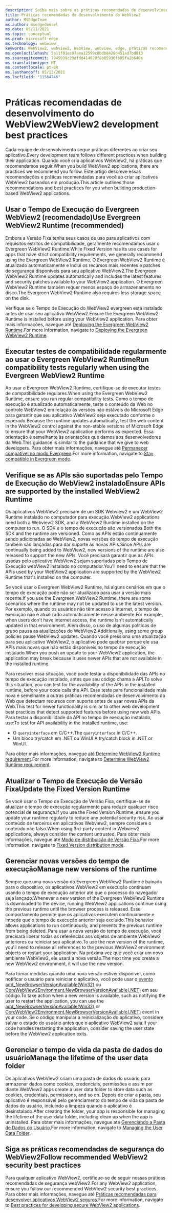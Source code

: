 ```yaml
---
description: Saiba mais sobre as práticas recomendadas de desenvolvimento a ser usadas ao desenvolver seu aplicativo WebView2.
title: Práticas recomendadas de desenvolvimento do WebView2
author: MSEdgeTeam
ms.author: msedgedevrel
ms.date: 05/11/2021
ms.topic: conceptual
ms.prod: microsoft-edge
ms.technology: webview
keywords: WebView2, webview2, WebView, webview, edge, práticas recomendadas
ms.openlocfilehash: 5a11f01ec07aea12599c8bdb8428d451ad7bd013
ms.sourcegitcommit: 7945939c29dfdd414020f8b05936f605fa2b640e
ms.translationtype: MT
ms.contentlocale: pt-BR
ms.lasthandoff: 05/13/2021
ms.locfileid: "11564746"
---
```

# <a name="webview2-development-best-practices"></a><span data-ttu-id="ec9f8-104">Práticas recomendadas de desenvolvimento do WebView2</span><span class="sxs-lookup"><span data-stu-id="ec9f8-104">WebView2 development best practices</span></span>  

<span data-ttu-id="ec9f8-105">Cada equipe de desenvolvimento segue práticas diferentes ao criar seu aplicativo.</span><span class="sxs-lookup"><span data-stu-id="ec9f8-105">Every development team follows different practices when building their application.</span></span> <span data-ttu-id="ec9f8-106">Quando você cria aplicativos WebView2, há práticas que recomendamos seguir.</span><span class="sxs-lookup"><span data-stu-id="ec9f8-106">When you build WebView2 applications, there are practices we recommend you follow.</span></span> <span data-ttu-id="ec9f8-107">Este artigo descreve essas recomendações e práticas recomendadas para você ao criar aplicativos WebView2 baseados em produção.</span><span class="sxs-lookup"><span data-stu-id="ec9f8-107">This article outlines those recommendations and best practices for you when building production-based WebView2 applications.</span></span>

## <a name="use-evergreen-webview2-runtime-recommended"></a><span data-ttu-id="ec9f8-108">Usar o Tempo de Execução do Evergreen WebView2 (recomendado)</span><span class="sxs-lookup"><span data-stu-id="ec9f8-108">Use Evergreen WebView2 Runtime (recommended)</span></span>  

<span data-ttu-id="ec9f8-109">Embora a Versão Fixa tenha seus casos de uso para aplicativos com requisitos estritos de compatibilidade, geralmente recomendamos usar o Evergreen WebView2 Runtime.</span><span class="sxs-lookup"><span data-stu-id="ec9f8-109">While Fixed Version has its use cases for apps that have strict compatibility requirements, we generally recommend using the Evergreen WebView2 Runtime.</span></span>  <span data-ttu-id="ec9f8-110">O Evergreen WebView2 Runtime é atualizado automaticamente e inclui os recursos mais recentes e patches de segurança disponíveis para seu aplicativo WebView2.</span><span class="sxs-lookup"><span data-stu-id="ec9f8-110">The Evergreen WebView2 Runtime updates automatically and includes the latest features and security patches available to your WebView2 application.</span></span> <span data-ttu-id="ec9f8-111">O Evergreen WebView2 Runtime também requer menos espaço de armazenamento no disco.</span><span class="sxs-lookup"><span data-stu-id="ec9f8-111">The Evergreen WebView2 Runtime also requires less storage space on the disk.</span></span>

<span data-ttu-id="ec9f8-112">Verifique se o Tempo de Execução do WebView2 evergreen está instalado antes de usar seu aplicativo WebView2.</span><span class="sxs-lookup"><span data-stu-id="ec9f8-112">Ensure the Evergreen WebView2 Runtime is installed before using your WebView2 application.</span></span>  <span data-ttu-id="ec9f8-113">Para obter mais informações, navegue até [Deploying the Evergreen WebView2 Runtime][Webview2ConceptsDistributionDeployingEvergreenWebview2Runtime].</span><span class="sxs-lookup"><span data-stu-id="ec9f8-113">For more information, navigate to [Deploying the Evergreen WebView2 Runtime][Webview2ConceptsDistributionDeployingEvergreenWebview2Runtime].</span></span>  

## <a name="run-compatibility-tests-regularly-when-using-the-evergreen-webview2-runtime"></a><span data-ttu-id="ec9f8-114">Executar testes de compatibilidade regularmente ao usar o Evergreen WebView2 Runtime</span><span class="sxs-lookup"><span data-stu-id="ec9f8-114">Run compatibility tests regularly when using the Evergreen WebView2 Runtime</span></span>

<span data-ttu-id="ec9f8-115">Ao usar o Evergreen WebView2 Runtime, certifique-se de executar testes de compatibilidade regulares.</span><span class="sxs-lookup"><span data-stu-id="ec9f8-115">When using the Evergreen WebView2 Runtime, ensure you run regular compatibility tests.</span></span> <span data-ttu-id="ec9f8-116">Como o tempo de execução é atualizado automaticamente, teste o conteúdo da Web no controle WebView2 em relação às versões não estáveis do Microsoft Edge para garantir que seu aplicativo WebView2 seja executado conforme o esperado.</span><span class="sxs-lookup"><span data-stu-id="ec9f8-116">Because the runtime updates automatically, test the web content in the WebView2 control against the non-stable versions of Microsoft Edge to ensure that your WebView2 application performs as expected.</span></span> <span data-ttu-id="ec9f8-117">Essa orientação é semelhante às orientações que damos aos desenvolvedores da Web.</span><span class="sxs-lookup"><span data-stu-id="ec9f8-117">This guidance is similar to the guidance that we give to web developers.</span></span> <span data-ttu-id="ec9f8-118">Para obter mais informações, navegue até [Permanecer compatível no modo Evergreen][Webview2ConceptsDistributionStayCompatibleEvergreenMode].</span><span class="sxs-lookup"><span data-stu-id="ec9f8-118">For more information, navigate to [Stay compatible in Evergreen mode][Webview2ConceptsDistributionStayCompatibleEvergreenMode].</span></span>

## <a name="ensure-apis-are-supported-by-the-installed-webview2-runtime"></a><span data-ttu-id="ec9f8-119">Verifique se as APIs são suportadas pelo Tempo de Execução do WebView2 instalado</span><span class="sxs-lookup"><span data-stu-id="ec9f8-119">Ensure APIs are supported by the installed WebView2 Runtime</span></span>

<span data-ttu-id="ec9f8-120">Os aplicativos WebView2 precisam de um SDK Webview2 e um WebView2 Runtime instalado no computador para execução.</span><span class="sxs-lookup"><span data-stu-id="ec9f8-120">WebView2 applications need both a Webview2 SDK, and a WebView2 Runtime installed on the computer to run.</span></span> <span data-ttu-id="ec9f8-121">O SDK e o tempo de execução são versionados.</span><span class="sxs-lookup"><span data-stu-id="ec9f8-121">Both the SDK and the runtime are versioned.</span></span> <span data-ttu-id="ec9f8-122">Como as APIs estão continuamente sendo adicionadas ao WebView2, novas versões do tempo de execução também são lançadas para dar suporte às novas APIs.</span><span class="sxs-lookup"><span data-stu-id="ec9f8-122">Since APIs are continually being added to WebView2, new versions of the runtime are also released to support the new APIs.</span></span> <span data-ttu-id="ec9f8-123">Você precisará garantir que as APIs usadas pelo aplicativo WebView2 sejam suportadas pelo Tempo de Execução webView2 instalado no computador.</span><span class="sxs-lookup"><span data-stu-id="ec9f8-123">You'll need to ensure that the APIs used by your WebView2 application are supported by the WebView2 Runtime that's installed on the computer.</span></span> 

<span data-ttu-id="ec9f8-124">Se você usar o Evergreen WebView2 Runtime, há alguns cenários em que o tempo de execução pode não ser atualizado para usar a versão mais recente.</span><span class="sxs-lookup"><span data-stu-id="ec9f8-124">If you use the Evergreen WebView2 Runtime, there are some scenarios where the runtime may not be updated to use the latest version.</span></span> <span data-ttu-id="ec9f8-125">Por exemplo, quando os usuários não têm acesso à Internet, o tempo de execução não é atualizado automaticamente nesse ambiente.</span><span class="sxs-lookup"><span data-stu-id="ec9f8-125">For example, when users don't have internet access, the runtime isn't  automatically updated in that environment.</span></span> <span data-ttu-id="ec9f8-126">Além disso, o uso de algumas políticas de grupo pausa as atualizações do WebView2.</span><span class="sxs-lookup"><span data-stu-id="ec9f8-126">Additionally, using some group policies pause WebView2 updates.</span></span> <span data-ttu-id="ec9f8-127">Quando você pressiona uma atualização para seu aplicativo WebView2, o aplicativo pode quebrar porque ele usa APIs mais novas que não estão disponíveis no tempo de execução instalado.</span><span class="sxs-lookup"><span data-stu-id="ec9f8-127">When you push an update to your WebView2 application, the application may break because it uses newer APIs that are not available in the installed runtime.</span></span>   
 
<span data-ttu-id="ec9f8-128">Para resolver essa situação, você pode testar a disponibilidade das APIs no tempo de execução instalado, antes que seu código chama a API.</span><span class="sxs-lookup"><span data-stu-id="ec9f8-128">To solve this situation, you can test for the availability of the APIs in the installed runtime, before your code calls the API.</span></span> <span data-ttu-id="ec9f8-129">Esse teste para funcionalidade mais nova é semelhante a outras práticas recomendadas de desenvolvimento da Web que detectam recursos com suporte antes de usar novas APIs da Web.</span><span class="sxs-lookup"><span data-stu-id="ec9f8-129">This test for newer functionality is similar to other web development best practices that detect supported features before using new web APIs.</span></span> <span data-ttu-id="ec9f8-130">Para testar a disponibilidade da API no tempo de execução instalado, use:</span><span class="sxs-lookup"><span data-stu-id="ec9f8-130">To test for API availability in the installed runtime, use:</span></span>  

*   <span data-ttu-id="ec9f8-131">O `queryinterface` em C/C++.</span><span class="sxs-lookup"><span data-stu-id="ec9f8-131">The `queryinterface` in C/C++.</span></span> 
*   <span data-ttu-id="ec9f8-132">Um bloco try/catch em .NET ou WinUI.</span><span class="sxs-lookup"><span data-stu-id="ec9f8-132">A try/catch block in .NET or WinUI.</span></span> 
    
<span data-ttu-id="ec9f8-133">Para obter mais informações, navegue [até Determine WebView2 Runtime requirement][Webview2ConceptsVersioningDetermineWebview2RuntimeRequirement].</span><span class="sxs-lookup"><span data-stu-id="ec9f8-133">For more information, navigate to [Determine WebView2 Runtime requirement][Webview2ConceptsVersioningDetermineWebview2RuntimeRequirement].</span></span>  

## <a name="update-the-fixed-version-runtime"></a><span data-ttu-id="ec9f8-134">Atualizar o Tempo de Execução de Versão Fixa</span><span class="sxs-lookup"><span data-stu-id="ec9f8-134">Update the Fixed Version Runtime</span></span>  

<span data-ttu-id="ec9f8-135">Se você usar o Tempo de Execução de Versão Fixa, certifique-se de atualizar o tempo de execução regularmente para reduzir qualquer risco potencial de segurança.</span><span class="sxs-lookup"><span data-stu-id="ec9f8-135">If you use the Fixed Version Runtime, ensure you update your runtime regularly to reduce any potential security risk.</span></span> <span data-ttu-id="ec9f8-136">Ao usar conteúdo de terceiros em aplicativos Webview2, sempre considere o conteúdo não falso.</span><span class="sxs-lookup"><span data-stu-id="ec9f8-136">When using 3rd-party content in Webview2 applications, always consider the content untrusted.</span></span>  <span data-ttu-id="ec9f8-137">Para obter mais informações, navegue até [Modo de distribuição de Versão Fixa][Webview2ConceptsDistributionFixedVersionDistributionMode].</span><span class="sxs-lookup"><span data-stu-id="ec9f8-137">For more information, navigate to [Fixed Version distribution mode][Webview2ConceptsDistributionFixedVersionDistributionMode].</span></span>  

## <a name="manage-new-versions-of-the-runtime"></a><span data-ttu-id="ec9f8-138">Gerenciar novas versões do tempo de execução</span><span class="sxs-lookup"><span data-stu-id="ec9f8-138">Manage new versions of the runtime</span></span>  

<span data-ttu-id="ec9f8-139">Sempre que uma nova versão do Evergreen WebView2 Runtime é baixada para o dispositivo, os aplicativos WebView2 em execução continuam usando o tempo de execução anterior até que o processo do navegador seja lançado.</span><span class="sxs-lookup"><span data-stu-id="ec9f8-139">Whenever a new version of the Evergreen WebView2 Runtime is downloaded to the device, running WebView2 applications continue using the previous runtime until the browser process is released.</span></span> <span data-ttu-id="ec9f8-140">Esse comportamento permite que os aplicativos executem continuamente e impede que o tempo de execução anterior seja excluído.</span><span class="sxs-lookup"><span data-stu-id="ec9f8-140">This behavior allows applications to run continuously, and prevents the previous runtime from being deleted.</span></span> <span data-ttu-id="ec9f8-141">Para usar a nova versão do tempo de execução, você precisará liberar todas as referências aos objetos de ambiente WebView2 anteriores ou reiniciar seu aplicativo.</span><span class="sxs-lookup"><span data-stu-id="ec9f8-141">To use the new version of the runtime, you'll need to release all references to the previous WebView2 environment objects or restart your application.</span></span> <span data-ttu-id="ec9f8-142">Na próxima vez que você criar um novo ambiente WebView2, ele usará a nova versão.</span><span class="sxs-lookup"><span data-stu-id="ec9f8-142">The next time you create a new WebView2 environment, it will use the new version.</span></span>

<span data-ttu-id="ec9f8-143">Para tomar medidas quando uma nova versão estiver disponível, como notificar o usuário para reiniciar o aplicativo, você pode usar o [evento add_NewBrowserVersionAvailable(Win32)][Webview2ReferenceaddNewBrowserVersionAvailable] ou [CoreWebView2Environment.NewBrowserVersionAvailable(.NET)][Webview2ReferenceNewBrowserVersionAvailable] em seu código.</span><span class="sxs-lookup"><span data-stu-id="ec9f8-143">To take action when a new version is available, such as notifying the user to restart the application, you can use the [add_NewBrowserVersionAvailable(Win32)][Webview2ReferenceaddNewBrowserVersionAvailable] or [CoreWebView2Environment.NewBrowserVersionAvailable(.NET)][Webview2ReferenceNewBrowserVersionAvailable] event in your code.</span></span> <span data-ttu-id="ec9f8-144">Se o código manipular a reinicialização do aplicativo, considere salvar o estado do usuário antes que o aplicativo WebView2 saia.</span><span class="sxs-lookup"><span data-stu-id="ec9f8-144">If your code handles restarting the application, consider saving the user state before the WebView2 application exits.</span></span>  

## <a name="manage-the-lifetime-of-the-user-data-folder"></a><span data-ttu-id="ec9f8-145">Gerenciar o tempo de vida da pasta de dados do usuário</span><span class="sxs-lookup"><span data-stu-id="ec9f8-145">Manage the lifetime of the user data folder</span></span> 
<span data-ttu-id="ec9f8-146">Os aplicativos WebView2 criam uma pasta de dados do usuário para armazenar dados como cookies, credenciais, permissões e assim por diante.</span><span class="sxs-lookup"><span data-stu-id="ec9f8-146">WebView2 apps create a user data folder to store data such as cookies, credentials, permissions, and so on.</span></span> <span data-ttu-id="ec9f8-147">Depois de criar a pasta, seu aplicativo é responsável pelo gerenciamento do tempo de vida da pasta de dados do usuário, incluindo a limpeza quando o aplicativo é desinstalado.</span><span class="sxs-lookup"><span data-stu-id="ec9f8-147">After creating the folder, your app is responsible for managing the lifetime of the user data folder, including clean up when the app is uninstalled.</span></span>  <span data-ttu-id="ec9f8-148">Para obter mais informações, navegue até [Gerenciando a Pasta de Dados do Usuário.][Webview2ConceptsUserDataFolder]</span><span class="sxs-lookup"><span data-stu-id="ec9f8-148">For more information, navigate to [Managing the User Data Folder][Webview2ConceptsUserDataFolder].</span></span>  

## <a name="follow-recommended-webview2-security-best-practices"></a><span data-ttu-id="ec9f8-149">Siga as práticas recomendadas de segurança do WebView2</span><span class="sxs-lookup"><span data-stu-id="ec9f8-149">Follow recommended WebView2 security best practices</span></span> 
<span data-ttu-id="ec9f8-150">Para qualquer aplicativo WebView2, certifique-se de seguir nossas práticas recomendadas de segurança webView2.</span><span class="sxs-lookup"><span data-stu-id="ec9f8-150">For any WebView2 application, ensure you follow our recommended WebView2 security best practices.</span></span>  <span data-ttu-id="ec9f8-151">Para obter mais informações, navegue até [Práticas recomendadas para desenvolver aplicativos WebView2 seguros.][Webview2ConceptsSecurity]</span><span class="sxs-lookup"><span data-stu-id="ec9f8-151">For more information, navigate to [Best practices for developing secure WebView2 applications][Webview2ConceptsSecurity].</span></span>  

<!-- links -->  

[Webview2ConceptsDistributionDeployingEvergreenWebview2Runtime]: ../concepts/distribution.md#deploying-the-evergreen-webview2-runtime "Implantando o Tempo de Execução do Evergreen WebView2 - Distribuição de aplicativos usando o webView2 | Microsoft Docs"  
[Webview2ConceptsDistributionFixedVersionDistributionMode]: ../concepts/distribution.md#fixed-version-distribution-mode "Modo de distribuição de versão fixa - Distribuição de aplicativos usando webView2 | Microsoft Docs"  
[Webview2ConceptsDistributionStayCompatibleEvergreenMode]: ../concepts/distribution.md#stay-compatible-in-evergreen-mode "Mantenha-se compatível no modo Evergreen - Distribuição de aplicativos usando webView2 | Microsoft Docs"  
[Webview2ConceptsSecurity]: ../concepts/security.md "Práticas recomendadas para o desenvolvimento de aplicativos WebView2 seguros | Microsoft Docs"  
[Webview2ConceptsUserDataFolder]: ../concepts/user-data-folder.md "Gerenciar a pasta de dados do usuário | Microsoft Docs"  
[Webview2ConceptsVersioningDetermineWebview2RuntimeRequirement]: ../concepts/versioning.md#determine-webview2-runtime-requirement "Determinar o requisito de Tempo de Execução do WebView2 - Entenda as versões do SDK webView2 | Microsoft Docs"  
[Webview2GetStartedWin32]: ../get-started/win32.md "Começar com WebView2 | Microsoft Docs"  
[Webview2GetStartedWinforms]: ../get-started/winforms.md "Começar com WebView2 no Windows Forms | Microsoft Docs"  
[Webview2GetStartedWinui]: ../get-started/winui.md "Começar com WebView2 no WinUI 3 (Visualização) | Microsoft Docs"  
[Webview2GetStartedWpf]: ../get-started/wpf.md "Começar com WebView2 no WPF | Microsoft Docs"  

[Webview2ReferenceaddNewBrowserVersionAvailable]: /microsoft-edge/webview2/reference/win32/icorewebview2environment#add_newbrowserversionavailable "add_NewBrowserVersionAvailable | Microsoft Docs"  

[Webview2ReferenceNewBrowserVersionAvailable]: /dotnet/api/microsoft.web.webview2.core.corewebview2environment.newbrowserversionavailable "Evento CoreWebView2Environment.NewBrowserVersionAvailable | Microsoft Docs"  
